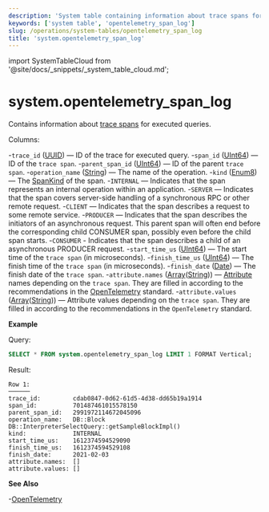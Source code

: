 ```yaml
---
description: 'System table containing information about trace spans for executed queries.'
keywords: ['system table', 'opentelemetry_span_log']
slug: /operations/system-tables/opentelemetry_span_log
title: 'system.opentelemetry_span_log'
---
```


import SystemTableCloud from '@site/docs/_snippets/_system_table_cloud.md';

# system.opentelemetry_span_log

<SystemTableCloud/>

Contains information about [trace spans](https://opentracing.io/docs/overview/spans/) for executed queries.

Columns:

-`trace_id` ([UUID](../../sql-reference/data-types/uuid.md)) — ID of the trace for executed query.
-`span_id` ([UInt64](../../sql-reference/data-types/int-uint.md)) — ID of the `trace span`.
-`parent_span_id` ([UInt64](../../sql-reference/data-types/int-uint.md)) — ID of the parent `trace span`.
-`operation_name` ([String](../../sql-reference/data-types/string.md)) — The name of the operation.
-`kind` ([Enum8](../../sql-reference/data-types/enum.md)) — The [SpanKind](https://opentelemetry.io/docs/reference/specification/trace/api/#spankind) of the span.
-`INTERNAL` — Indicates that the span represents an internal operation within an application.
-`SERVER` — Indicates that the span covers server-side handling of a synchronous RPC or other remote request.
-`CLIENT` — Indicates that the span describes a request to some remote service.
-`PRODUCER` — Indicates that the span describes the initiators of an asynchronous request. This parent span will often end before the corresponding child CONSUMER span, possibly even before the child span starts.
-`CONSUMER` - Indicates that the span describes a child of an asynchronous PRODUCER request.
-`start_time_us` ([UInt64](../../sql-reference/data-types/int-uint.md)) — The start time of the `trace span` (in microseconds).
-`finish_time_us` ([UInt64](../../sql-reference/data-types/int-uint.md)) — The finish time of the `trace span` (in microseconds).
-`finish_date` ([Date](../../sql-reference/data-types/date.md)) — The finish date of the `trace span`.
-`attribute.names` ([Array](../../sql-reference/data-types/array.md)([String](../../sql-reference/data-types/string.md))) — [Attribute](https://opentelemetry.io/docs/go/instrumentation/#attributes) names depending on the `trace span`. They are filled in according to the recommendations in the [OpenTelemetry](https://opentelemetry.io/) standard.
-`attribute.values` ([Array](../../sql-reference/data-types/array.md)([String](../../sql-reference/data-types/string.md))) — Attribute values depending on the `trace span`. They are filled in according to the recommendations in the `OpenTelemetry` standard.

**Example**

Query:

```sql
SELECT * FROM system.opentelemetry_span_log LIMIT 1 FORMAT Vertical;
```

Result:

```text
Row 1:
──────
trace_id:         cdab0847-0d62-61d5-4d38-dd65b19a1914
span_id:          701487461015578150
parent_span_id:   2991972114672045096
operation_name:   DB::Block DB::InterpreterSelectQuery::getSampleBlockImpl()
kind:             INTERNAL
start_time_us:    1612374594529090
finish_time_us:   1612374594529108
finish_date:      2021-02-03
attribute.names:  []
attribute.values: []
```

**See Also**

-[OpenTelemetry](../../operations/opentelemetry.md)
